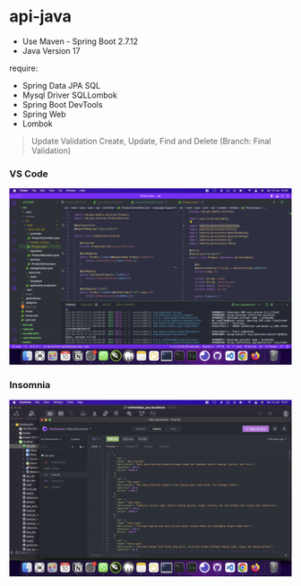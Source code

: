 # api-java
- Use Maven - Spring Boot 2.7.12
- Java Version 17

require:
- Spring Data JPA SQL
- Mysql Driver SQLLombok
- Spring Boot DevTools 
- Spring Web
- Lombok

> Update Validation Create, Update, Find and Delete (Branch: Final Validation)




<h3>VS Code </h3>
<img src="/Screen Shot 1.png" alt=""/>

<h3>Insomnia</h3>
<img src="/Screen Shot 2.png" alt=""/>

